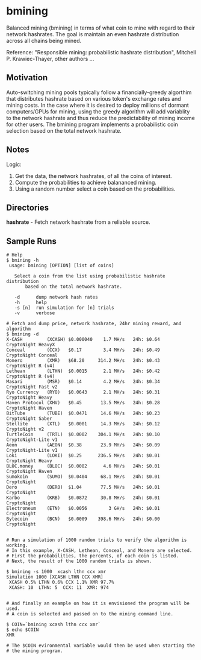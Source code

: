 # bmining

Balanced mining (bmining) in terms of what coin to mine with regard to their network hashrates. The goal is maintain an even hashrate distribution across all chains being mined.

Reference:
    "Responsible mining: probabilistic hashrate distribution", 
        Mitchell P. Krawiec-Thayer, other authors ...

## Motivation

Auto-switching mining pools typically follow a financially-greedy algorthim that distributes hashrate based on various token's exchange rates and mining costs. In the case where it is desired to deploy millions of dormant computers/GPUs for mining, using the greedy algorithm will add variablity to the network hashrate and thus reduce the predictability of mining income for other users. The bmining program implements a probabilistic coin selection based on the total network hashrate.


## Notes

Logic:

1. Get the data, the network hashrates, of all the coins of interest.
2. Compute the probabilities to achieve balananced mining.
3. Using a random number select a coin based on the probabilities.

## Directories

**hashrate** - Fetch network hashrate from a reliable source.

## Sample Runs

```
# Help
$ bmining -h
 usage: bmining [OPTION] [list of coins]

   Select a coin from the list using probabilistic hashrate distribution
       based on the total network hashrate.

   -d      dump network hash rates
   -h      help
   -s [n]  run simulation for [n] trials
   -v      verbose

# Fetch and dump price, network hashrate, 24hr mining reward, and algorithm
$ bmining -d
X-CASH         (XCASH) $0.000040    1.7 MH/s   24h: $0.64   CryptoNight HeavyX
Conceal        (CCX)   $0.17        3.4 MH/s   24h: $0.49   CryptoNight Conceal
Monero         (XMR)   $68.20     314.2 MH/s   24h: $0.43   CryptoNight R (v4)
Lethean        (LTHN)  $0.0015      2.1 MH/s   24h: $0.42   CryptoNight R (v4)
Masari         (MSR)   $0.14        4.2 MH/s   24h: $0.34   CryptoNight Fast v2
Ryo Currency   (RYO)   $0.0643      2.1 MH/s   24h: $0.31   CryptoNight Heavy
Haven Protocol (XHV)   $0.45       13.5 MH/s   24h: $0.28   CryptoNight Haven
BitTube        (TUBE)  $0.0471     14.6 MH/s   24h: $0.23   CryptoNight Saber
Stellite       (XTL)   $0.0001     14.3 MH/s   24h: $0.12   CryptoNight v2
TurtleCoin     (TRTL)  $0.0002    304.1 MH/s   24h: $0.10   CryptoNight-Lite v1
Aeon           (AEON)  $0.38       23.9 MH/s   24h: $0.09   CryptoNight-Lite v1
Loki           (LOKI)  $0.25      236.5 MH/s   24h: $0.01   CryptoNight Heavy
BLOC.money     (BLOC)  $0.0082      4.6 MH/s   24h: $0.01   CryptoNight Haven
Sumokoin       (SUMO)  $0.0404     68.1 MH/s   24h: $0.01   CryptoNight
Dero           (DERO)  $1.04       77.5 MH/s   24h: $0.01   CryptoNight
Karbo          (KRB)   $0.0872     30.8 MH/s   24h: $0.01   CryptoNight
Electroneum    (ETN)   $0.0056        3 GH/s   24h: $0.01   CryptoNight
Bytecoin       (BCN)   $0.0009    398.6 MH/s   24h: $0.00   CryptoNight


# Run a simulation of 1000 random trials to verify the algorithm is working.
# In this example, X-CASH, Lethean, Conceal, and Monero are selected.
# First the probabilities, the percents, of each coin is listed.
# Next, the result of the 1000 random trials is shown.

$ bmining -s 1000  xcash lthn ccx xmr
Simulation 1000 [XCASH LTHN CCX XMR]
 XCASH 0.5% LTHN 0.6% CCX 1.1% XMR 97.7%
 XCASH: 10  LTHN: 5  CCX: 11  XMR: 974  


# And finally an example on how it is envisioned the program will be used.
# A coin is selected and passed on to the mining command line.

$ COIN=`bmining xcash lthn ccx xmr`
$ echo $COIN
XMR

# The $COIN evironmental variable would then be used when starting the 
# the mining program.
```